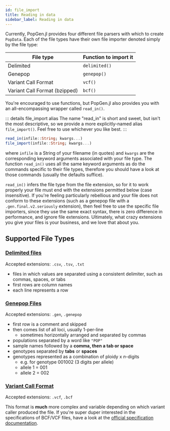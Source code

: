 ```yaml
---
id: file_import
title: Reading in data
sidebar_label: Reading in data
---
```


Currently, PopGen.jl provides four different file parsers with which to create `PopData`. Each of the file types have their own file importer denoted simply by the file type:

| File type                     | Function to import it |
| ----------------------------- | --------------------- |
| Delimited                     | `delimited()`         |
| Genepop                       | `genepop()`           |
| Variant Call Format           | `vcf()`               |
| Variant Call Format (bzipped) | `bcf()`               |

You're encouraged to use functions, but PopGen.jl also provides you with an all-encompassing wrapper  called `read_in()`. 

::: details file_import alias
The name "read_in" is short and sweet, but isn't the most descriptive, so we provide a more explicitly-named alias `file_import()`. Feel free to use whichever you like best.
:::

```julia
read_in(infile::String; kwargs...)
file_import(infile::String; kwargs...)
```

where `infile` is a String of your filename (in quotes) and `kwargs` are the corresponding keyword arguments associated with your file type. The function `read_in()` uses all the same keyword arguments as do the commands specific to their file types, therefore you should have a look at those commands (usually the defaults suffice). 

`read_in()` infers the file type from the file extension, so for it to work properly your file must end with the extensions permitted below (case insensitive). If you're feeling particularly rebellious and your file does not conform to these extensions (such as a genepop file with a `.gen.final.v2.seriously` extension), then feel free to use the specific file importers, since they use the same exact syntax, there is zero difference in performance, and ignore file extensions. Ultimately, what crazy extensions you give your files is your business, and we love that about you. 

## Supported File Types

### [Delimited files](delimited.md) 

Accepted extensions: `.csv`, `.tsv`, `.txt`

- files in which values are separated using a consistent delimiter, such as commas, spaces, or tabs
- first rows are column names
- each line represents a row


### [Genepop Files](genepop.md)

Accepted extensions: `.gen`, `.genepop`

- first row is a comment and skipped
- then comes list of all loci, usually 1-per-line
  - sometimes horizontally arranged and separated by commas
- populations separated by a word like `"POP"`
- sample names followed by a **comma, then a tab or space**
- genotypes separated by **tabs** or **spaces**
- genotypes represented as a combination of ploidy x _n_-digits 
	- e.g. for genotype 001002 (3 digits per allele)
	- allele 1 = 001
	- allele 2 = 002


### [Variant Call Format](variantcall.md)

Accepted extensions: `.vcf`, `.bcf`

This format is **much** more complex and variable depending on which variant caller produced the file. If you're super duper interested in the specifications of BCF/VCF files, have a look at the [official specification documentation](http://samtools.github.io/hts-specs/VCFv4.3.pdf).